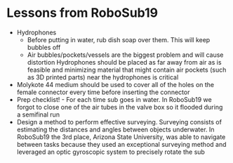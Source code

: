# Lessons from RoboSub19

- Hydrophones
    - Before putting in water, rub dish soap over them. This will keep bubbles off
    - Air bubbles/pockets/vessels are the biggest problem and will cause distortion
    Hydrophones should be placed as far away from air as is feasible and minimizing 
    material that might contain air pockets (such as 3D printed parts) near the 
    hydrophones is critical
- Molykote 44 medium should be used to cover all of the holes on the female connector 
every time before inserting the connector
- Prep checklist! - For each time sub goes in water. In RoboSub19 we forgot to close
one of the air tubes in the valve box so it flooded during a semifinal run
- Design a method to perform effective surveying. Surveying consists of estimating the 
distances and angles between objects underwater. In RoboSub19 the 3rd place, Arizona 
State University, was able to navigate between tasks because they used an exceptional 
surveying method and leveraged an optic gyroscopic system to precisely rotate the sub 
